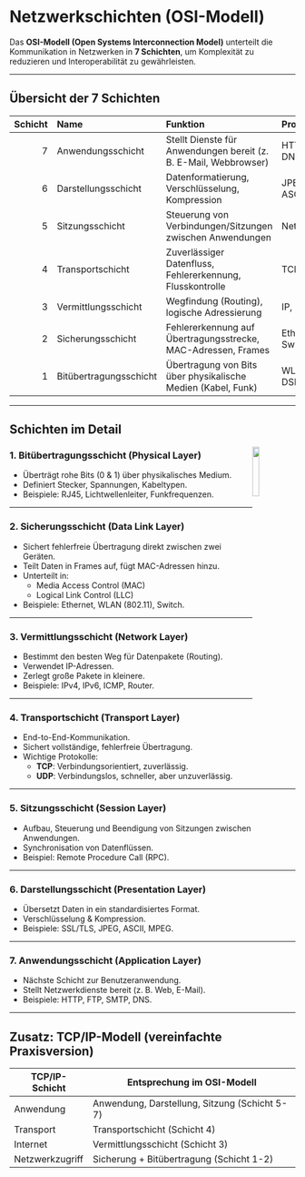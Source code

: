 # **Netzwerkschichten (OSI-Modell)**

Das **OSI-Modell (Open Systems Interconnection Model)** unterteilt die Kommunikation in Netzwerken in **7 Schichten**, um Komplexität zu reduzieren und Interoperabilität zu gewährleisten.

---

## **Übersicht der 7 Schichten**

| Schicht | Name                   | Funktion                                                                 | Protokolle/Beispiele           |
|--------:|:----------------------|:------------------------------------------------------------------------|:-------------------------------|
| 7       | Anwendungsschicht      | Stellt Dienste für Anwendungen bereit (z. B. E-Mail, Webbrowser)         | HTTP, FTP, SMTP, DNS           |
| 6       | Darstellungsschicht    | Datenformatierung, Verschlüsselung, Kompression                          | JPEG, SSL/TLS, ASCII, MPEG     |
| 5       | Sitzungsschicht        | Steuerung von Verbindungen/Sitzungen zwischen Anwendungen                | NetBIOS, RPC                   |
| 4       | Transportschicht       | Zuverlässiger Datenfluss, Fehlererkennung, Flusskontrolle                | TCP, UDP                       |
| 3       | Vermittlungsschicht    | Wegfindung (Routing), logische Adressierung                              | IP, ICMP, IPsec                |
| 2       | Sicherungsschicht      | Fehlererkennung auf Übertragungsstrecke, MAC-Adressen, Frames            | Ethernet, PPP, Switch          |
| 1       | Bitübertragungsschicht | Übertragung von Bits über physikalische Medien (Kabel, Funk)             | WLAN, Bluetooth, DSL, Hub      |

---

## **Schichten im Detail**
<img src="/ITLernen/tutorial/Netzwerktechnik/img/bitpumpgun.svg" style="width: 15%; float: right" />

### **1. Bitübertragungsschicht (Physical Layer)**


- Überträgt rohe Bits (0 & 1) über physikalisches Medium.
- Definiert Stecker, Spannungen, Kabeltypen.
- Beispiele: RJ45, Lichtwellenleiter, Funkfrequenzen.

---

### **2. Sicherungsschicht (Data Link Layer)**
- Sichert fehlerfreie Übertragung direkt zwischen zwei Geräten.
- Teilt Daten in Frames auf, fügt MAC-Adressen hinzu.
- Unterteilt in:
    - Media Access Control (MAC)
    - Logical Link Control (LLC)
- Beispiele: Ethernet, WLAN (802.11), Switch.

---

### **3. Vermittlungsschicht (Network Layer)**
- Bestimmt den besten Weg für Datenpakete (Routing).
- Verwendet IP-Adressen.
- Zerlegt große Pakete in kleinere.
- Beispiele: IPv4, IPv6, ICMP, Router.

---

### **4. Transportschicht (Transport Layer)**
- End-to-End-Kommunikation.
- Sichert vollständige, fehlerfreie Übertragung.
- Wichtige Protokolle:
    - **TCP**: Verbindungsorientiert, zuverlässig.
    - **UDP**: Verbindungslos, schneller, aber unzuverlässig.

---

### **5. Sitzungsschicht (Session Layer)**
- Aufbau, Steuerung und Beendigung von Sitzungen zwischen Anwendungen.
- Synchronisation von Datenflüssen.
- Beispiel: Remote Procedure Call (RPC).

---

### **6. Darstellungsschicht (Presentation Layer)**
- Übersetzt Daten in ein standardisiertes Format.
- Verschlüsselung & Kompression.
- Beispiele: SSL/TLS, JPEG, ASCII, MPEG.

---

### **7. Anwendungsschicht (Application Layer)**
- Nächste Schicht zur Benutzeranwendung.
- Stellt Netzwerkdienste bereit (z. B. Web, E-Mail).
- Beispiele: HTTP, FTP, SMTP, DNS.

---


## **Zusatz: TCP/IP-Modell (vereinfachte Praxisversion)**

| TCP/IP-Schicht      | Entsprechung im OSI-Modell                 |
|--------------------|--------------------------------------------|
| Anwendung          | Anwendung, Darstellung, Sitzung (Schicht 5-7) |
| Transport          | Transportschicht (Schicht 4)               |
| Internet           | Vermittlungsschicht (Schicht 3)            |
| Netzwerkzugriff    | Sicherung + Bitübertragung (Schicht 1-2)   |

